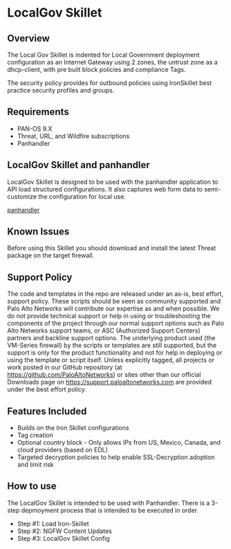 # LocalGov Skillet


## Overview

The Local Gov Skillet is indented for Local Government deployment configuration as an Internet Gateway
using 2 zones, the untrust zone as a dhcp-client, with pre built block policies and compliance Tags.

The security policy provides for outbound policies using IronSkillet
best practice security profiles and groups.

## Requirements

* PAN-OS 9.X
* Threat, URL, and Wildfire subscriptions
* Panhandler

## LocalGov Skillet and panhandler

LocalGov Skillet is designed to be used with the panhandler application to API
load structured configurations. It also captures web form data to semi-customize
the configuration for local use.

[panhandler](https://panhandler.readthedocs.io)

## Known Issues
Before using this Skillet you should download and install the latest Threat package on the target firewall.

## Support Policy
The code and templates in the repo are released under an as-is, best effort, support policy.
These scripts should be seen as community supported and Palo Alto Networks will contribute
our expertise as and when possible. We do not provide technical support or help in using
or troubleshooting the components of the project through our normal support options
such as Palo Alto Networks support teams, or ASC (Authorized Support Centers) partners
and backline support options. The underlying product used (the VM-Series firewall)
by the scripts or templates are still supported, but the support is only for the
product functionality and not for help in deploying or using the template or script itself.
Unless explicitly tagged, all projects or work posted in our GitHub repository
(at https://github.com/PaloAltoNetworks) or sites other than our official Downloads page
on https://support.paloaltonetworks.com are provided under the best effort policy.

## Features Included
* Builds on the Iron Skillet configurations
* Tag creation
* Optional country block - Only allows IPs from US, Mexico, Canada, and cloud providers (based on EDL)
* Targeted decryption policies to help enable SSL-Decryption adoption and limit risk

## How to use
The LocalGov Skillet is intended to be used with Panhandler. There is a 3-step depmoyment process that is intended to be executed in order.
* Step #1: Load Iron-Skillet
* Step #2: NGFW Content Updates
* Step #3: LocalGov Skillet Config



